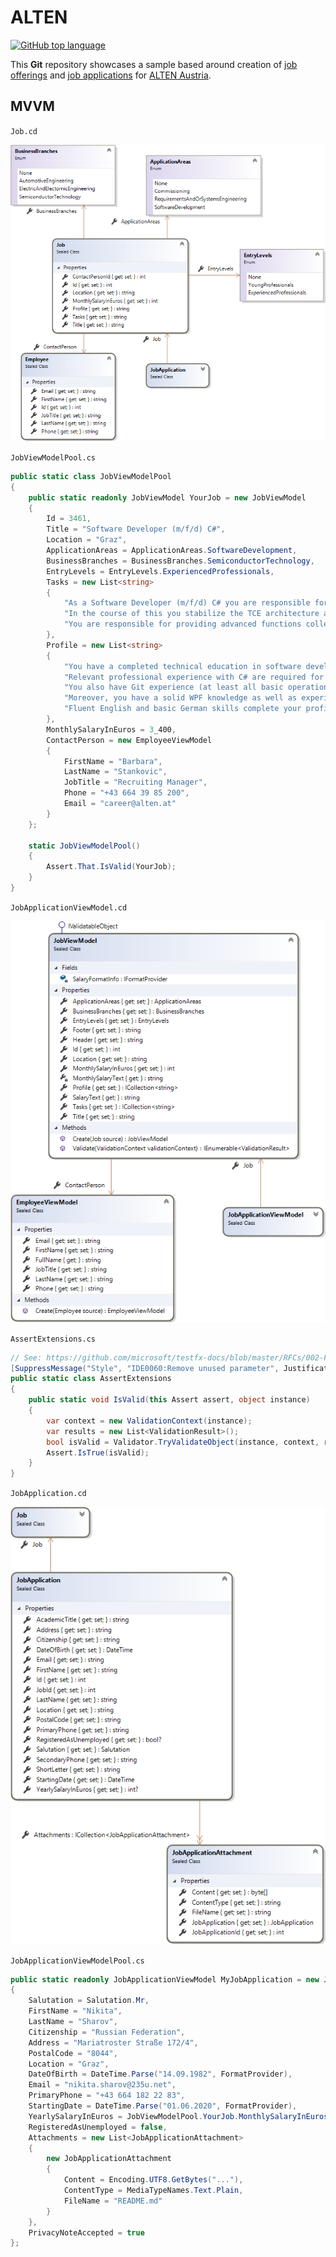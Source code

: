 # ALTEN

[![GitHub top language](https://img.shields.io/github/languages/top/nikita-sharov/alten?style=for-the-badge)](https://github.com/search?q=repo%3Anikita-sharov%2Falten+language%3AC%23&type=Code&ref=advsearch&l=C%23)

This **Git** repository showcases a sample based around creation of [job offerings](https://www.alten.at/en/career/jobs.html) and [job applications](https://www.alten.at/en/speculative-application.html) for  [ALTEN Austria](https://www.alten.at/en).

## MVVM

`Job.cd`

![Job](media/job.png)

`JobViewModelPool.cs`

```csharp
public static class JobViewModelPool
{
    public static readonly JobViewModel YourJob = new JobViewModel
    {
        Id = 3461,
        Title = "Software Developer (m/f/d) C#",
        Location = "Graz",
        ApplicationAreas = ApplicationAreas.SoftwareDevelopment,
        BusinessBranches = BusinessBranches.SemiconductorTechnology,
        EntryLevels = EntryLevels.ExperiencedProfessionals,
        Tasks = new List<string>
        {
            "As a Software Developer (m/f/d) C# you are responsible for programming software using C# and .NET",
            "In the course of this you stabilize the TCE architecture and you provide the connection to JAMA",
            "You are responsible for providing advanced functions collecting within user surveys"
        },
        Profile = new List<string>
        {
            "You have a completed technical education in software development, computer science or equivalent",
            "Relevant professional experience with C# are required for this position",
            "You also have Git experience (at least all basic operations)",
            "Moreover, you have a solid WPF knowledge as well as experience with MVVM pattern",
            "Fluent English and basic German skills complete your profile"
        },
        MonthlySalaryInEuros = 3_400,
        ContactPerson = new EmployeeViewModel
        {
            FirstName = "Barbara",
            LastName = "Stankovic",
            JobTitle = "Recruiting Manager",
            Phone = "+43 664 39 85 200",
            Email = "career@alten.at"
        }
    };

    static JobViewModelPool()
    {
        Assert.That.IsValid(YourJob);
    }
}
```

`JobApplicationViewModel.cd`

![JobApplication](media/job-view-model.png)

`AssertExtensions.cs`

```csharp
// See: https://github.com/microsoft/testfx-docs/blob/master/RFCs/002-Framework-Extensibility-Custom-Assertions.md
[SuppressMessage("Style", "IDE0060:Remove unused parameter", Justification = "Predefined")]
public static class AssertExtensions
{
    public static void IsValid(this Assert assert, object instance)
    {
        var context = new ValidationContext(instance);
        var results = new List<ValidationResult>();
        bool isValid = Validator.TryValidateObject(instance, context, results, validateAllProperties: true);
        Assert.IsTrue(isValid);
    }
}
```

`JobApplication.cd`

![JobApplication](media/job-application.png)

`JobApplicationViewModelPool.cs`

```csharp
public static readonly JobApplicationViewModel MyJobApplication = new JobApplicationViewModel
{
    Salutation = Salutation.Mr,
    FirstName = "Nikita",
    LastName = "Sharov",
    Citizenship = "Russian Federation",
    Address = "Mariatroster Straße 172/4",
    PostalCode = "8044",
    Location = "Graz",
    DateOfBirth = DateTime.Parse("14.09.1982", FormatProvider),
    Email = "nikita.sharov@235u.net",
    PrimaryPhone = "+43 664 182 22 83",
    StartingDate = DateTime.Parse("01.06.2020", FormatProvider),
    YearlySalaryInEuros = JobViewModelPool.YourJob.MonthlySalaryInEuros * 14,
    RegisteredAsUnemployed = false,
    Attachments = new List<JobApplicationAttachment>
    {
        new JobApplicationAttachment
        {
            Content = Encoding.UTF8.GetBytes("..."),
            ContentType = MediaTypeNames.Text.Plain,
            FileName = "README.md"
        }
    },
    PrivacyNoteAccepted = true
};
```
